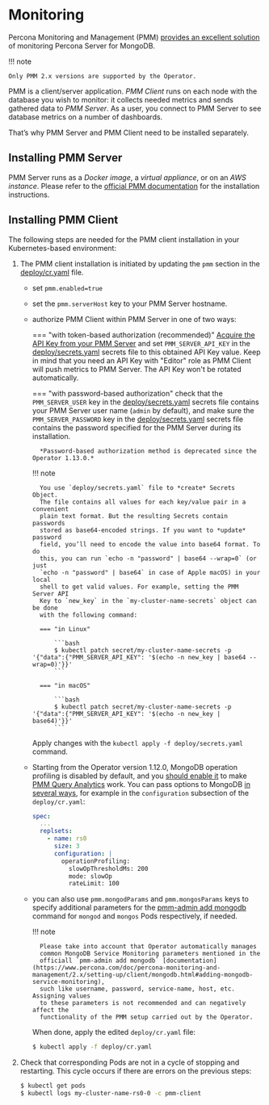 # Monitoring

Percona Monitoring and Management (PMM) [provides an excellent solution](https://www.percona.com/doc/percona-monitoring-and-management/2.x/index.html)
of monitoring Percona Server for MongoDB.

!!! note

    Only PMM 2.x versions are supported by the Operator.

PMM is a client/server application. *PMM Client* runs on each node with the
database you wish to monitor: it collects needed metrics and sends gathered data
to *PMM Server*. As a user, you connect to PMM Server to see database metrics on
a number of dashboards.

That’s why PMM Server and PMM Client need to be installed separately.

## Installing PMM Server

PMM Server runs as a *Docker image*, a *virtual appliance*, or on an *AWS instance*.
Please refer to the [official PMM documentation](https://www.percona.com/doc/percona-monitoring-and-management/2.x/setting-up/server/index.html)
for the installation instructions.

## Installing PMM Client

The following steps are needed for the PMM client installation in your
Kubernetes-based environment:


1. The PMM client installation is initiated by updating the `pmm` section in the
    [deploy/cr.yaml](https://github.com/percona/percona-server-mongodb-operator/blob/main/deploy/cr.yaml)
    file.
    * set `pmm.enabled=true`
    * set the `pmm.serverHost` key to your PMM Server hostname.
    * authorize PMM Client within PMM Server in one of two ways:
    
        === "with token-based authorization (recommended)"
            <a name="operator-monitoring-client-token"></a>
            [Acquire the API Key from your PMM Server](https://docs.percona.com/percona-monitoring-and-management/details/api.html#api-keys-and-authentication) and set ``PMM_SERVER_API_KEY`` in the [deploy/secrets.yaml](https://github.com/percona/percona-server-mongodb-operator/blob/main/deploy/secrets.yaml) secrets file to this obtained API Key value. Keep in mind that you need an API Key with "Editor" role as PMM Client will push metrics to PMM Server. The API Key won't be rotated automatically.

        === "with password-based authorization"
            check that the `PMM_SERVER_USER` key in the [deploy/secrets.yaml](https://github.com/percona/percona-server-mongodb-operator/blob/main/deploy/secrets.yaml) secrets file contains your PMM Server user name (`admin` by default), and make sure the `PMM_SERVER_PASSWORD` key in the [deploy/secrets.yaml](https://github.com/percona/percona-server-mongodb-operator/blob/main/deploy/secrets.yaml) secrets file contains the password specified for the PMM Server during its installation.

            *Password-based authorization method is deprecated since the Operator 1.13.0.*

        !!! note

            You use `deploy/secrets.yaml` file to *create* Secrets Object.
            The file contains all values for each key/value pair in a convenient
            plain text format. But the resulting Secrets contain passwords
            stored as base64-encoded strings. If you want to *update* password
            field, you’ll need to encode the value into base64 format. To do
            this, you can run `echo -n "password" | base64 --wrap=0` (or just
            `echo -n "password" | base64` in case of Apple macOS) in your local
            shell to get valid values. For example, setting the PMM Server API
            Key to `new_key` in the `my-cluster-name-secrets` object can be done
            with the following command:

            === "in Linux"

                ```bash
                $ kubectl patch secret/my-cluster-name-secrets -p '{"data":{"PMM_SERVER_API_KEY": '$(echo -n new_key | base64 --wrap=0)'}}'
                ```

            === "in macOS"

                ```bash
                $ kubectl patch secret/my-cluster-name-secrets -p '{"data":{"PMM_SERVER_API_KEY": '$(echo -n new_key | base64)'}}'
                ```

        Apply changes with the `kubectl apply -f deploy/secrets.yaml` command.

    * Starting from the Operator version 1.12.0, MongoDB operation profiling is
        disabled by default, and you
        [should enable it](https://docs.percona.com/percona-monitoring-and-management/setting-up/client/mongodb.html#set-profiling-in-the-configuration-file)
        to make [PMM Query Analytics](https://docs.percona.com/percona-monitoring-and-management/using/query-analytics.html)
        work. You can pass options to MongoDB [in several ways](options.md#operator-configmaps),
        for example in the `configuration` subsection of the `deploy/cr.yaml`:

        ```yaml
        spec:
          ...
          replsets:
            - name: rs0
              size: 3
              configuration: |
                operationProfiling:
                  slowOpThresholdMs: 200
                  mode: slowOp
                  rateLimit: 100
        ```

    * you can also use `pmm.mongodParams` and `pmm.mongosParams` keys to 
        specify additional parameters for the
        [pmm-admin add mongodb](https://www.percona.com/doc/percona-monitoring-and-management/2.x/setting-up/client/mongodb.html#adding-mongodb-service-monitoring)
        command for `mongod` and `mongos` Pods respectively, if needed.

        !!! note

            Please take into account that Operator automatically manages
            common MongoDB Service Monitoring parameters mentioned in the
            officiall `pmm-admin add mongodb` [documentation](https://www.percona.com/doc/percona-monitoring-and-management/2.x/setting-up/client/mongodb.html#adding-mongodb-service-monitoring),
            such like username, password, service-name, host, etc. Assigning values
            to these parameters is not recommended and can negatively affect the
            functionality of the PMM setup carried out by the Operator.

        When done, apply the edited `deploy/cr.yaml` file:

        ```bash
        $ kubectl apply -f deploy/cr.yaml
        ```

2. Check that corresponding Pods are not in a cycle of stopping and restarting.
    This cycle occurs if there are errors on the previous steps:

    ```bash
    $ kubectl get pods
    $ kubectl logs my-cluster-name-rs0-0 -c pmm-client
    ```
